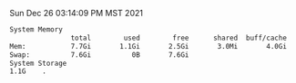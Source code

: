 Sun Dec 26 03:14:09 PM MST 2021
```bash
System Memory
               total        used        free      shared  buff/cache   available
Mem:           7.7Gi       1.1Gi       2.5Gi       3.0Mi       4.0Gi       6.2Gi
Swap:          7.6Gi          0B       7.6Gi
System Storage
1.1G	.
```
